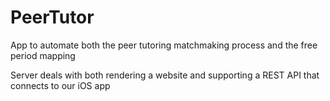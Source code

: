 # PeerTutor
App to automate both the peer tutoring matchmaking process and the free period mapping 

Server deals with both rendering a website and supporting a REST API that connects to our iOS app